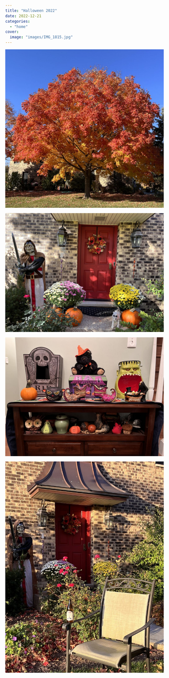 ```yaml
---
title: "Halloween 2022"
date: 2022-12-21
categories:
  - "home"
cover:
  image: "images/IMG_1815.jpg"
---
```


![](images/IMG_1845-1024x1024.jpg)

![](images/IMG_1815-1024x768.jpg)

![](images/68800041929__787D96A2-6642-4D45-A3D2-21EE3B80207C-1024x768.jpg)

![](images/IMG_1835-768x1024.jpg)

